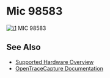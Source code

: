 # Mic 98583

[![\1](../../assets/hardware/general/\2)](./File:Mic_98583.png.html)
[](./File:Mic_98583.png.html "Enlarge")
MIC 98583

## See Also
- [Supported Hardware Overview](../supported-hardware.md)
- [OpenTraceCapture Documentation](../../opentracecapture/overview.md)
